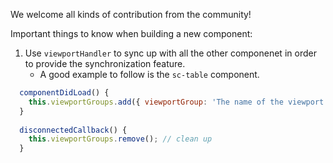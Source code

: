 We welcome all kinds of contribution from the community!

Important things to know when building a new component:
1. Use `viewportHandler` to sync up with all the other componenet in order to provide the synchronization feature.
   - A good example to follow is the `sc-table` component.
```js static
  componentDidLoad() {
    this.viewportGroups.add({ viewportGroup: 'The name of the viewport group' }) 
  }
  
  disconnectedCallback() {
    this.viewportGroups.remove(); // clean up
  }
```